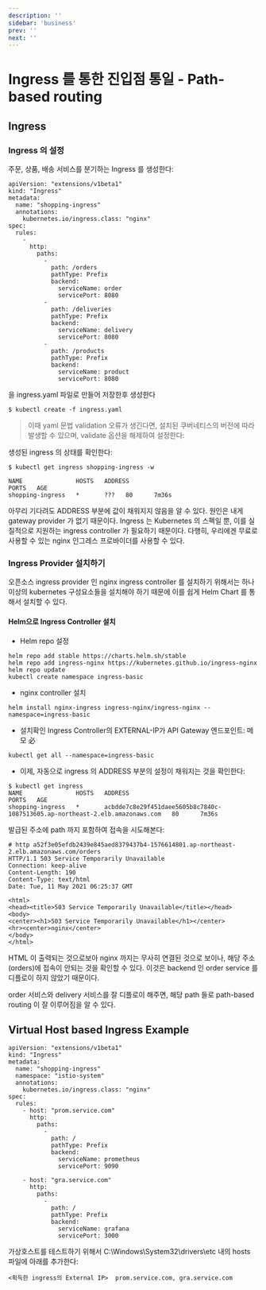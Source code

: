 ```yaml
---
description: ''
sidebar: 'business'
prev: ''
next: ''
---
```


# Ingress 를 통한 진입점 통일 - Path-based routing

## Ingress

### Ingress 의 설정

주문, 상품, 배송 서비스를 분기하는 Ingress 를 생성한다:

```
apiVersion: "extensions/v1beta1"
kind: "Ingress"
metadata: 
  name: "shopping-ingress"
  annotations: 
    kubernetes.io/ingress.class: "nginx"
spec: 
  rules: 
    - 
      http: 
        paths: 
          - 
            path: /orders
            pathType: Prefix
            backend: 
              serviceName: order
              servicePort: 8080
          - 
            path: /deliveries
            pathType: Prefix
            backend: 
              serviceName: delivery
              servicePort: 8080
          - 
            path: /products
            pathType: Prefix
            backend: 
              serviceName: product
              servicePort: 8080
```
을 ingress.yaml 파일로 만들어 저장한후 생성한다

```
$ kubectl create -f ingress.yaml

```
> 이때 yaml 문법 validation 오류가 생긴다면, 설치된 쿠버네티스의 버전에 따라 발생할 수 있으며, validate 옵션을 해제하여 설정한다:


생성된 ingress 의 상태를 확인한다:

```
$ kubectl get ingress shopping-ingress -w

NAME               HOSTS   ADDRESS                                                                        PORTS   AGE
shopping-ingress   *       ???   80      7m36s
```
아무리 기다려도 ADDRESS 부분에 값이 채워지지 않음을 알 수 있다. 원인은 내게 gateway provider 가 없기 때문이다. Ingress 는 Kubernetes 의 스펙일 뿐, 이를 실질적으로 지원하는 ingress controller 가 필요하기 때문이다.  다행히, 우리에겐 무료로 사용할 수 있는 nginx 인그레스 프로바이더를 사용할 수 있다.

### Ingress Provider 설치하기

오픈소스 ingress provider 인 nginx ingress controller 를 설치하기 위해서는 하나 이상의 kubernetes 구성요소들을 설치해야 하기 때문에 이를 쉽게 Helm Chart 를 통해서 설치할 수 있다. 



#### Helm으로 Ingress Controller 설치
- Helm repo 설정
```
helm repo add stable https://charts.helm.sh/stable
helm repo add ingress-nginx https://kubernetes.github.io/ingress-nginx
helm repo update
kubectl create namespace ingress-basic
```

- nginx controller 설치
```
helm install nginx-ingress ingress-nginx/ingress-nginx --namespace=ingress-basic
```

- 설치확인
  Ingress Controller의 EXTERNAL-IP가 
	API Gateway 엔드포인트: 메모 必
```
kubectl get all --namespace=ingress-basic
```

- 이제, 자동으로 ingress 의 ADDRESS 부분의 설정이 채워지는 것을 확인한다:

```
$ kubectl get ingress
NAME               HOSTS   ADDRESS                                                                        PORTS   AGE
shopping-ingress   *       acbdde7c8e29f451daee5605b8c7840c-1087513605.ap-northeast-2.elb.amazonaws.com   80      7m36s
```
발급된 주소에 path 까지 포함하여 접속을 시도해본다:

```
# http a52f3e05efdb2439e845aed8379437b4-1576614801.ap-northeast-2.elb.amazonaws.com/orders
HTTP/1.1 503 Service Temporarily Unavailable
Connection: keep-alive
Content-Length: 190
Content-Type: text/html
Date: Tue, 11 May 2021 06:25:37 GMT

<html>
<head><title>503 Service Temporarily Unavailable</title></head>
<body>
<center><h1>503 Service Temporarily Unavailable</h1></center>
<hr><center>nginx</center>
</body>
</html>
```
HTML 이 출력되는 것으로보아 nginx 까지는 무사히 연결된 것으로 보이나, 해당 주소 (orders)에 접속이 안되는 것을 확인할 수 있다. 이것은 backend 인 order service 를 디플로이 하지 않았기 때문이다. 

order 서비스와 delivery 서비스를 잘 디플로이 해주면, 해당 path 들로 path-based routing 이 잘 이루어짐을 알 수 있다.



## Virtual Host based Ingress Example

```
apiVersion: "extensions/v1beta1"
kind: "Ingress"
metadata: 
  name: "shopping-ingress"
  namespace: "istio-system"
  annotations: 
    kubernetes.io/ingress.class: "nginx"
spec: 
  rules: 
    - host: "prom.service.com"
      http: 
        paths: 
          - 
            path: /
            pathType: Prefix
            backend: 
              serviceName: prometheus
              servicePort: 9090

    - host: "gra.service.com"
      http: 
        paths: 
          - 
            path: /
            pathType: Prefix
            backend: 
              serviceName: grafana
              servicePort: 3000

```

가상호스트를 테스트하기 위해서 C:\Windows\System32\drivers\etc 내의 hosts 파일에 아래를 추가한다:

```
<획득한 ingress의 External IP>  prom.service.com, gra.service.com
```